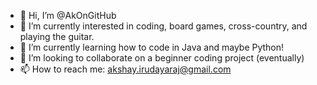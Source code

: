 - 👋 Hi, I’m @AkOnGitHub
- 👀 I’m currently interested in coding, board games, cross-country, and playing the guitar.
- 🌱 I’m currently learning how to code in Java and maybe Python!
- 💞️ I’m looking to collaborate on a beginner coding project (eventually)
- 📫 How to reach me: akshay.irudayaraj@gmail.com

<!---
AkOnGitHub/AkOnGitHub is a ✨ special ✨ repository because its `README.md` (this file) appears on your GitHub profile.
You can click the Preview link to take a look at your changes.
--->
